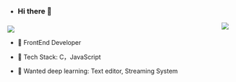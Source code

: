- ### Hi there 👋

<img align="right" src="https://github-readme-stats.vercel.app/api?username=tolerious&show_icons=true&icon_color=CE1D2D&text_color=718096&bg_color=ffffff&hide_title=true" />


### 

<img src="https://profile-counter.glitch.me/tolerious/count.svg">

- 🔭 FrontEnd Developer

- 🌱 Tech Stack: C，JavaScript

- 📘 Wanted deep learning: Text editor, Streaming System

